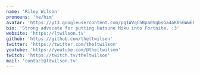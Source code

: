 ```yaml
---
name: 'Riley Wilson'
pronouns: 'he/him'
avatar: 'https://yt3.googleusercontent.com/pg1WVqChBpa0VgbsGa4aK0SGWwEk91M6Hz72rWBlpB-92buVvfNczmathGWalae-FHOf8QIUKQ=s160-c-k-c0x00ffffff-no-rj'
bio: 'Strong advocate for putting Hatsune Miku into Fortnite. :3'
website: 'https://ltwilson.tv'
github: 'https://github.com/theltwilson'
twitter: 'https://twitter.com/theltwilson'
youtube: 'https://youtube.com/@theltwilson'
twitch: 'https://twitch.tv/theltwilson'
mail: 'contact@ltwilson.tv'
---
```

